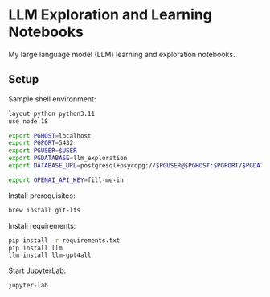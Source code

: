 # LLM Exploration and Learning Notebooks

My large language model (LLM) learning and exploration notebooks. 

## Setup

Sample shell environment:

```sh
layout python python3.11
use node 18

export PGHOST=localhost
export PGPORT=5432
export PGUSER=$USER
export PGDATABASE=llm_exploration
export DATABASE_URL=postgresql+psycopg://$PGUSER@$PGHOST:$PGPORT/$PGDATABASE

export OPENAI_API_KEY=fill-me-in
```

Install prerequisites:

```sh
brew install git-lfs
```

Install requirements:

```sh
pip install -r requirements.txt
pip install llm
llm install llm-gpt4all
```

Start JupyterLab:

```sh
jupyter-lab
```
